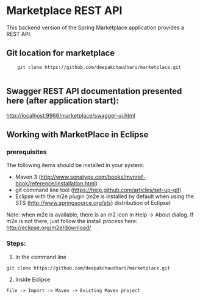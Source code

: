 # Marketplace REST API

This backend version of the Spring Marketplace application provides a REST API.

## Git location for marketplace
```
	git clone https://github.com/deepakchaudhari/marketplace.git
	
```
## Swagger REST API documentation presented here (after application start):
<a href="http://localhost:9966/marketplace/swagger-ui.html">http://localhost:9966/marketplace/swagger-ui.html</a>

## Working with MarketPlace in Eclipse

### prerequisites
The following items should be installed in your system:
* Maven 3 (http://www.sonatype.com/books/mvnref-book/reference/installation.html)
* git command line tool (https://help.github.com/articles/set-up-git)
* Eclipse with the m2e plugin (m2e is installed by default when using the STS (http://www.springsource.org/sts) distribution of Eclipse)

Note: when m2e is available, there is an m2 icon in Help -> About dialog.
If m2e is not there, just follow the install process here: http://eclipse.org/m2e/download/


### Steps:

1) In the command line
```
git clone https://github.com/deepakchaudhari/marketplace.git
```
2) Inside Eclipse
```
File -> Import -> Maven -> Existing Maven project
```


